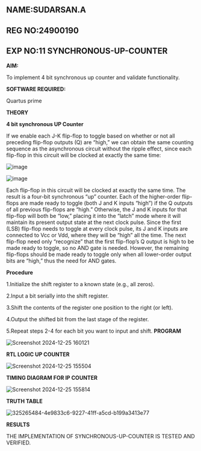 ## NAME:SUDARSAN.A ##
## REG NO:24900190 ##
## EXP NO:11 SYNCHRONOUS-UP-COUNTER ##

**AIM:**

To implement 4 bit synchronous up counter and validate functionality.

**SOFTWARE REQUIRED:**

Quartus prime

**THEORY**

**4 bit synchronous UP Counter**

If we enable each J-K flip-flop to toggle based on whether or not all preceding flip-flop outputs (Q) are “high,” we can obtain the same counting sequence as the asynchronous circuit without the ripple effect, since each flip-flop in this circuit will be clocked at exactly the same time:

![image](https://github.com/naavaneetha/SYNCHRONOUS-UP-COUNTER/assets/154305477/d5db3fa0-e413-404c-b80e-b2f39d82e7e8)


![image](https://github.com/naavaneetha/SYNCHRONOUS-UP-COUNTER/assets/154305477/52cb61eb-d04b-442d-810c-31185a68410b)

Each flip-flop in this circuit will be clocked at exactly the same time.
The result is a four-bit synchronous “up” counter. Each of the higher-order flip-flops are made ready to toggle (both J and K inputs “high”) if the Q outputs of all previous flip-flops are “high.”
Otherwise, the J and K inputs for that flip-flop will both be “low,” placing it into the “latch” mode where it will maintain its present output state at the next clock pulse.
Since the first (LSB) flip-flop needs to toggle at every clock pulse, its J and K inputs are connected to Vcc or Vdd, where they will be “high” all the time.
The next flip-flop need only “recognize” that the first flip-flop’s Q output is high to be made ready to toggle, so no AND gate is needed.
However, the remaining flip-flops should be made ready to toggle only when all lower-order output bits are “high,” thus the need for AND gates.

**Procedure**

1.Initialize the shift register to a known state (e.g., all zeros).

2.Input a bit serially into the shift register.

3.Shift the contents of the register one position to the right (or left).

4.Output the shifted bit from the last stage of the register.

5.Repeat steps 2-4 for each bit you want to input and shift.
**PROGRAM**

![Screenshot 2024-12-25 160121](https://github.com/user-attachments/assets/2db39b67-0b81-416c-a033-2755ff3d3bd3)


**RTL LOGIC UP COUNTER**

![Screenshot 2024-12-25 155504](https://github.com/user-attachments/assets/2fc13543-aff6-4f05-9b34-8618c54e0f91)


**TIMING DIAGRAM FOR IP COUNTER**

![Screenshot 2024-12-25 155814](https://github.com/user-attachments/assets/4965a1c2-1305-482b-8843-e8ad6825686c)

**TRUTH TABLE**

![325265484-4e9833c6-9227-41ff-a5cd-b199a3413e77](https://github.com/user-attachments/assets/0767191f-8b22-4fba-8cc7-91809845e51b)

**RESULTS**

THE IMPLEMENTATION OF SYNCHRONOUS-UP-COUNTER IS TESTED AND VERIFIED.
 
